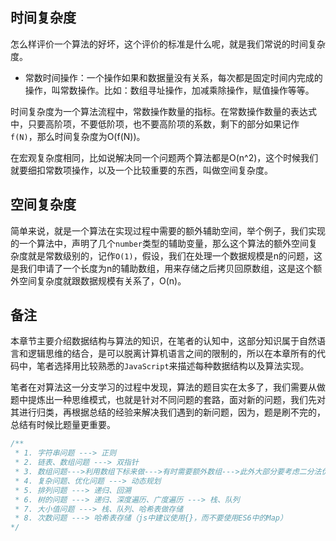 ## 时间复杂度

怎么样评价一个算法的好坏，这个评价的标准是什么呢，就是我们常说的时间复杂度。

+ 常数时间操作：一个操作如果和数据量没有关系，每次都是固定时间内完成的操作，叫常数操作。比如：数组寻址操作，加减乘除操作，赋值操作等等。

时间复杂度为一个算法流程中，常数操作数量的指标。在常数操作数量的表达式中，只要高阶项，不要低阶项，也不要高阶项的系数，剩下的部分如果记作`f(N)`，那么时间复杂度为O(f(N))。

在宏观复杂度相同，比如说解决同一个问题两个算法都是O(n^2)，这个时候我们就要细扣常数项操作，以及一个比较重要的东西，叫做空间复杂度。

## 空间复杂度

简单来说，就是一个算法在实现过程中需要的额外辅助空间，举个例子，我们实现的一个算法中，声明了几个`number`类型的辅助变量，那么这个算法的额外空间复杂度就是常数级别的，记作`O(1)`，假设，我们在处理一个数据规模是n的问题，这是我们申请了一个长度为n的辅助数组，用来存储之后拷贝回原数组，这是这个额外空间复杂度就跟数据规模有关系了，O(n)。

## 备注

本章节主要介绍数据结构与算法的知识，在笔者的认知中，这部分知识属于自然语言和逻辑思维的结合，是可以脱离计算机语言之间的限制的，所以在本章所有的代码中，笔者选择用比较熟悉的`JavaScript`来描述每种数据结构以及算法实现。

笔者在对算法这一分支学习的过程中发现，算法的题目实在太多了，我们需要从做题中提炼出一种思维模式，也就是针对不同问题的套路，面对新的问题，我们先对其进行归类，再根据总结的经验来解决我们遇到的新问题，因为，题是刷不完的，总结有时候比题量更重要。

```javascript
/**
 * 1. 字符串问题 ---> 正则
 * 2. 链表、数组问题 ---> 双指针
 * 3. 数组问题--->利用数组下标来做--->有时需要额外数组--->此外大部分要考虑二分法优化时间复杂度
 * 4. 复杂问题、优化问题 ---> 动态规划
 * 5. 排列问题 ---> 递归、回溯
 * 6. 树的问题 ---> 递归、深度遍历、广度遍历 ---> 栈、队列
 * 7. 大小值问题 ---> 栈、队列、哈希表做存储
 * 8. 次数问题 ---> 哈希表存储（js中建议使用{}，而不要使用ES6中的Map）
*/
```